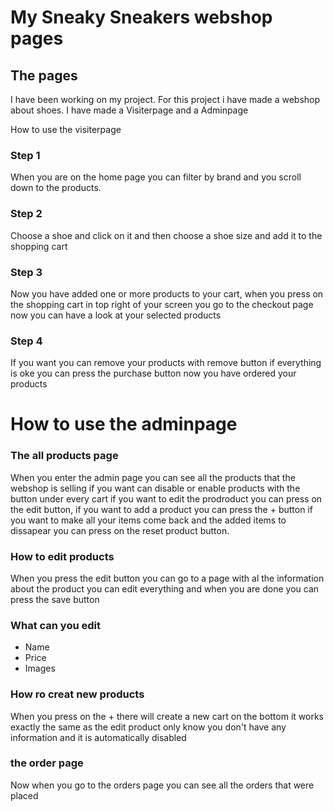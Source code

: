 <h1>My Sneaky Sneakers webshop pages</h1>

<h2>The pages</h2>

I have been working on my project. For this project i have made a webshop about shoes.
I have made a Visiterpage and a Adminpage


How to use the visiterpage

<h3>Step 1</h3> 

When you are on the home page you can filter by brand and you scroll down to the products.

<h3>Step 2</h3>

Choose a shoe and click on it and then choose a shoe size and add it to the shopping cart

<h3>Step 3</h3>

Now you have added one or more products to your cart, when you press on the shopping cart in top right of your screen
you go to the checkout page now you can have a look at your selected products

<h3>Step 4</h3>

If you want you can remove your products with remove button if everything is oke you can press the purchase button
now you have ordered your products


<h1>How to use the adminpage</h1>

<h3>The all products page</h3>

When you enter the admin page you can see all the products that the webshop is selling if you want can disable or enable products with the button under every cart if you want to edit the prodroduct you can press on the edit button, if you want to add a product you can press the + button if you want to make all your items come back and the added items to dissapear you can press on the reset product button.

<h3>How to edit products</h3>

When you press the edit button you can go to a page with al the information about the product you can edit everything and when you are done you can press the save button

<h3>What can you edit</h3>

- Name
- Price
- Images

<h3>How ro creat new products</h3>

When you press on the + there will create a new cart on the bottom it works exactly the same as the edit product only know you don't have any information and it is automatically disabled

<h3>the order page</h3>

Now when you go to the orders page you can see all the orders that were placed